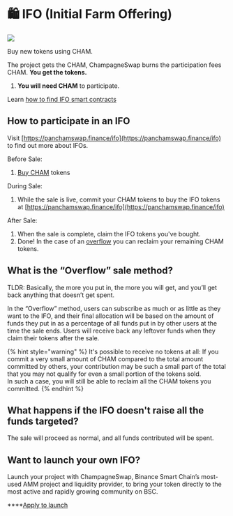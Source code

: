 # 🛍 IFO (Initial Farm Offering)

![](<../../.gitbook/assets/docs masthead (6).png>)

Buy new tokens using CHAM.&#x20;

The project gets the CHAM, ChampagneSwap burns the participation fees CHAM. **You get the tokens.**

1. **You will need CHAM** to participate.

Learn [how to find IFO smart contracts](broken-reference)

## **How to participate in an IFO**

Visit [https://panchamswap.finance/ifo](https://panchamswap.finance/ifo) to find out more about IFOs.

Before Sale:

1. [Buy CHAM](https://exchange.panchamswap.finance/?\_gl=1\*1bc8owa\*\_ga\*ODA4ODE5MjM4LjE2MDUxNTI3NTE.\*\_ga\_334KNG3DMQ\*MTYwNTQ4OTEwNy4yNi4xLjE2MDU0ODkxMjcuMA..#/swap) tokens

During Sale:

1. While the sale is live, commit your CHAM tokens to buy the IFO tokens at [https://panchamswap.finance/ifo](https://panchamswap.finance/ifo)

After Sale:

1. When the sale is complete, claim the IFO tokens you've bought.
2. Done! In the case of an [overflow](https://app.gitbook.com/@panchamswap-1/s/panchamswap/\~/drafts/-MMK-KmBq5\_Mfs94Ul6x/core-products/ifo-initial-farm-offering#overflow) you can reclaim your remaining CHAM tokens.

## **What is the “Overflow” sale method?** <a href="#overflow" id="overflow"></a>

TLDR: Basically, the more you put in, the more you will get, and you’ll get back anything that doesn’t get spent.

In the “Overflow” method, users can subscribe as much or as little as they want to the IFO, and their final allocation will be based on the amount of funds they put in as a percentage of all funds put in by other users at the time the sale ends. Users will receive back any leftover funds when they claim their tokens after the sale.

{% hint style="warning" %}
It's possible to receive no tokens at all: If you commit a very small amount of CHAM compared to the total amount committed by others, your contribution may be such a small part of the total that you may not qualify for even a small portion of the tokens sold.\
In such a case, you will still be able to reclaim all the CHAM tokens you committed.
{% endhint %}

## What happens if the IFO doesn't raise all the funds targeted?

The sale will proceed as normal, and all funds contributed will be spent.

## Want to launch your own IFO?

Launch your project with ChampagneSwap, Binance Smart Chain’s most-used AMM project and liquidity provider, to bring your token directly to the most active and rapidly growing community on BSC.

****[Apply to launch](https://docs.google.com/forms/d/e/1FAIpQLScGdT5rrVMr4WOWr08pvcroSeuIOtEJf1sVdQGVdcAOqryigQ/viewform)
